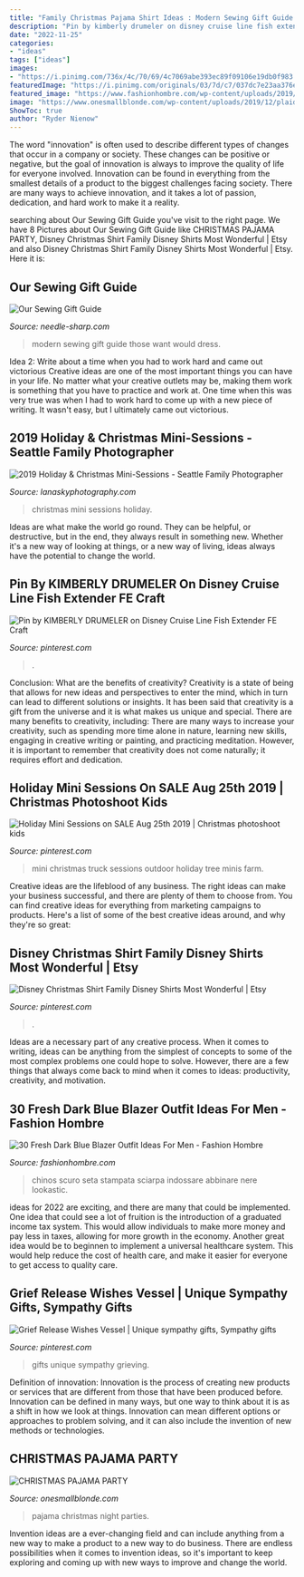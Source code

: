 ```yaml
---
title: "Family Christmas Pajama Shirt Ideas : Modern Sewing Gift Guide Those Want Would Dress"
description: "Pin by kimberly drumeler on disney cruise line fish extender fe craft"
date: "2022-11-25"
categories:
- "ideas"
tags: ["ideas"]
images:
- "https://i.pinimg.com/736x/4c/70/69/4c7069abe393ec89f09106e19db0f983.jpg"
featuredImage: "https://i.pinimg.com/originals/03/7d/c7/037dc7e23aa376e5a342621c12834a7d.jpg"
featured_image: "https://www.fashionhombre.com/wp-content/uploads/2019/07/Fresh-Dark-Blue-Blazer-Outfit-Ideas-For-Men-12-1.jpg"
image: "https://www.onesmallblonde.com/wp-content/uploads/2019/12/plaidpajamas-22.jpg"
ShowToc: true
author: "Ryder Nienow"
---
```



The word "innovation" is often used to describe different types of changes that occur in a company or society. These changes can be positive or negative, but the goal of innovation is always to improve the quality of life for everyone involved. Innovation can be found in everything from the smallest details of a product to the biggest challenges facing society. There are many ways to achieve innovation, and it takes a lot of passion, dedication, and hard work to make it a reality.

	

		
searching about Our Sewing Gift Guide you've visit to the right page. We have 8 Pictures about Our Sewing Gift Guide like CHRISTMAS PAJAMA PARTY, Disney Christmas Shirt Family Disney Shirts Most Wonderful | Etsy and also Disney Christmas Shirt Family Disney Shirts Most Wonderful | Etsy. Here it is:
		
    
## Our Sewing Gift Guide

<img loading=lazy src="https://cdn.shopify.com/s/files/1/2016/4075/files/3_1024x1024.jpg?v=1574477650" onerror="this.onerror=null;this.src='https://tse4.mm.bing.net/th?id=OIP.Y2zTya-Sm5cbMTl0GY4mYgHaF7&amp;pid=15.1';" alt="Our Sewing Gift Guide">

_Source: needle-sharp.com_

>modern sewing gift guide those want would dress. 

	

Idea 2: Write about a time when you had to work hard and came out victorious
Creative ideas are one of the most important things you can have in your life. No matter what your creative outlets may be, making them work is something that you have to practice and work at. One time when this was very true was when I had to work hard to come up with a new piece of writing. It wasn't easy, but I ultimately came out victorious.

    
## 2019 Holiday &amp; Christmas Mini-Sessions - Seattle Family Photographer

<img loading=lazy src="http://www.lanaskyphotography.com/content/editor/images/cover.jpg" onerror="this.onerror=null;this.src='https://tse2.mm.bing.net/th?id=OIP.R9OytVAu7Q6zic6cJ77jxwHaE7&amp;pid=15.1';" alt="2019 Holiday &amp; Christmas Mini-Sessions - Seattle Family Photographer">

_Source: lanaskyphotography.com_

>christmas mini sessions holiday. 

	

Ideas are what make the world go round. They can be helpful, or destructive, but in the end, they always result in something new. Whether it's a new way of looking at things, or a new way of living, ideas always have the potential to change the world.

    
## Pin By KIMBERLY DRUMELER On Disney Cruise Line Fish Extender FE Craft

<img loading=lazy src="https://i.pinimg.com/736x/b2/3e/87/b23e8713f32c3fc2946a18aaa851dd48.jpg" onerror="this.onerror=null;this.src='https://tse2.mm.bing.net/th?id=OIP.YkcR0SgSUROoo13R0kdMOwHaJ4&amp;pid=15.1';" alt="Pin by KIMBERLY DRUMELER on Disney Cruise Line Fish Extender FE Craft">

_Source: pinterest.com_

>. 

	

Conclusion: What are the benefits of creativity?
Creativity is a state of being that allows for new ideas and perspectives to enter the mind, which in turn can lead to different solutions or insights. It has been said that creativity is a gift from the universe and it is what makes us unique and special. There are many benefits to creativity, including: 
There are many ways to increase your creativity, such as spending more time alone in nature, learning new skills, engaging in creative writing or painting, and practicing meditation. However, it is important to remember that creativity does not come naturally; it requires effort and dedication.

    
## Holiday Mini Sessions On SALE Aug 25th 2019 | Christmas Photoshoot Kids

<img loading=lazy src="https://i.pinimg.com/originals/03/7d/c7/037dc7e23aa376e5a342621c12834a7d.jpg" onerror="this.onerror=null;this.src='https://tse2.mm.bing.net/th?id=OIP.Xl_DPJ_wsaYYh7viX4DQ-QHaKl&amp;pid=15.1';" alt="Holiday Mini Sessions on SALE Aug 25th 2019 | Christmas photoshoot kids">

_Source: pinterest.com_

>mini christmas truck sessions outdoor holiday tree minis farm. 

	

Creative ideas are the lifeblood of any business. The right ideas can make your business successful, and there are plenty of them to choose from. You can find creative ideas for everything from marketing campaigns to products. Here's a list of some of the best creative ideas around, and why they're so great: 

    
## Disney Christmas Shirt Family Disney Shirts Most Wonderful | Etsy

<img loading=lazy src="https://i.pinimg.com/736x/4c/70/69/4c7069abe393ec89f09106e19db0f983.jpg" onerror="this.onerror=null;this.src='https://tse2.mm.bing.net/th?id=OIP.PF2zAXyfq212zhGnKseRcQHaFj&amp;pid=15.1';" alt="Disney Christmas Shirt Family Disney Shirts Most Wonderful | Etsy">

_Source: pinterest.com_

>. 

	

Ideas are a necessary part of any creative process. When it comes to writing, ideas can be anything from the simplest of concepts to some of the most complex problems one could hope to solve. However, there are a few things that always come back to mind when it comes to ideas: productivity, creativity, and motivation.

    
## 30 Fresh Dark Blue Blazer Outfit Ideas For Men - Fashion Hombre

<img loading=lazy src="https://www.fashionhombre.com/wp-content/uploads/2019/07/Fresh-Dark-Blue-Blazer-Outfit-Ideas-For-Men-12-1.jpg" onerror="this.onerror=null;this.src='https://tse3.mm.bing.net/th?id=OIP.GonPSKXua_3ro3Jr9-_D4wHaLH&amp;pid=15.1';" alt="30 Fresh Dark Blue Blazer Outfit Ideas For Men - Fashion Hombre">

_Source: fashionhombre.com_

>chinos scuro seta stampata sciarpa indossare abbinare nere lookastic. 

	

ideas for 2022 are exciting, and there are many that could be implemented. One idea that could see a lot of fruition is the introduction of a graduated income tax system. This would allow individuals to make more money and pay less in taxes, allowing for more growth in the economy. Another great idea would be to beginnen to implement a universal healthcare system. This would help reduce the cost of health care, and make it easier for everyone to get access to quality care.

    
## Grief Release Wishes Vessel | Unique Sympathy Gifts, Sympathy Gifts

<img loading=lazy src="https://i.pinimg.com/736x/54/13/e8/5413e89d7294d5ccbf7fd7c9a41ae322.jpg" onerror="this.onerror=null;this.src='https://tse3.mm.bing.net/th?id=OIP.YB0NqN6v21eRBvCeeFm2FwHaHa&amp;pid=15.1';" alt="Grief Release Wishes Vessel | Unique sympathy gifts, Sympathy gifts">

_Source: pinterest.com_

>gifts unique sympathy grieving. 

	

Definition of innovation:
Innovation is the process of creating new products or services that are different from those that have been produced before. Innovation can be defined in many ways, but one way to think about it is as a shift in how we look at things. Innovation can mean different options or approaches to problem solving, and it can also include the invention of new methods or technologies.

    
## CHRISTMAS PAJAMA PARTY

<img loading=lazy src="https://www.onesmallblonde.com/wp-content/uploads/2019/12/plaidpajamas-22.jpg" onerror="this.onerror=null;this.src='https://tse3.mm.bing.net/th?id=OIP.ZPH2ezooyFlEDc3rwzDaEwHaLH&amp;pid=15.1';" alt="CHRISTMAS PAJAMA PARTY">

_Source: onesmallblonde.com_

>pajama christmas night parties. 

	

Invention ideas are a ever-changing field and can include anything from a new way to make a product to a new way to do business. There are endless possibilities when it comes to invention ideas, so it's important to keep exploring and coming up with new ways to improve and change the world.

